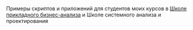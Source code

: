 Примеры скриптов и приложений для студентов моих курсов в [Школе прикладного бизнес-анализа](https://babok-school.ru/) и Школе системного анализа и проектирования
